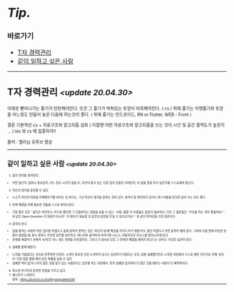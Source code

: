 # *Tip.*

### 바로가기

- [T자 경력관리](#경력관리)
- [같이 일하고 싶은 사람](#같이일)

----

## <a name="경력관리"></a>T자 경력관리  *<small><update 20.04.30><small>*

아래로 뻗어나가는 줄기가 탄탄해야한다.
또한 그 줄기가 박혀있는 토양이 비옥해야한다. ( cs )
위에 줄기는 아랫줄기와 토양을 어느정도 만들어 놓은 다음에 하는것이 좋다. ( 위에 줄기는 안드로이드, RN or Flutter, WEB - Front )

결론
기본적인 cs + 자료구조와 알고리즘 심화 ( 이럴땐 어떤 자료구조와 알고리즘을 쓰는 것이 시간 및 공간 절약도가 높은지 … )
ios 와 cs 에 집중하자!!
<br><br>
출처 : 엘리님 유투브 영상

----

## <a name="같이일"></a>같이 일하고 싶은 사람  *<small><update 20.04.30><small>*
   
1. 일의 의미를 생각한다.
- 어떤 일인지, 얼마나 중요한지, 어느 정도 시간이 걸릴 지, 자신이 맡고 있는 다른 업무 상황은 어떠한지, 이 일을 정말 하고 싶은지를 스스로에게 묻는다.

2. 자신의 생각을 표현할 수 있다.
- 누군가 자신의 마음을 이해해주기를 바라는 것 보다는, 그냥 자신의 생각을 말하는 것이 낫다. 생각이 잘 정리되지 않거나 쑥스러움을 탄다면 글로 쓰는 것도 좋다.

3. 문제 해결을 위해 필요한 것들을 스스로 찾아나선다.
- 가장 좋은 것은 ‘ 설득은 어려우나, 하기로 했다면 그 다음부터는 마음을 놓을 수 있는 ‘ 사람. 물론 이 사람들도 질문이 필요하다. 다만 그 질문들은 ‘ 무엇을 하는 것이 좋을까요? ‘ 와 같은 Open Question 의 형태가 아니라 ‘ 이 정보가 필요할 것 같은데 권한을 주실 수 있으신가요? ‘ 와 같이 목적성을 가진 질문이다.

4. 끝까지 한다.
- 일을 잘하는 사람이 어떤 업무를 하겠다고 쉽게 말하지 못하는 것은 ‘자신의 말’에 책임을 지려고 하기 때문이다. 일단 하겠다고 하면 끝까지 해야 한다. 그래야 다음 번에 비슷한 상황이 생겼을 때, 잠시 멈추고 주어진 업무를 생각하고, 매니저와 솔직하게 이야기를 나누고, 자발적으로 리소스를 찾아나서게 된다.
- 문제를 해결하기 위해서 ‘능력’은 어느 정도 영향을 미치겠지만, 그보다 더 중요한 것은 그 문제가 해결될 때까지 파고드는 것이다. 이것은 습관이 된다

5. 실패를 통해 배운다.
- 노력을 기울였다는 것으로 만족하면 안된다. 노력이 중요한 것은 노력하지 않고는 성공하기 어렵다는 것과, 설령 실패했더라도 노력한 과정에서 스스로 배운 무언가로 인해 ‘앞으로’ 다른 일을 했을 때의 성공 확률을 높일 수 있다.
- 실패한 적이 없거나 이미 많은 것을 알고 있는 사람보다는 업무를 하는 과정에서, 특히 실패한 업무에서 더 많은 것을 배우는 사람이 더 매력적이다.

6. 최소한 한가지의 분명한 장점을 가지고 있다.
7. 에너지가 느껴진다.   
출처 : https://brunch.co.kr/@hyungsukkim/99

----

                                                                   
